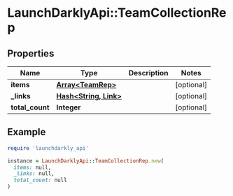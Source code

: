 # LaunchDarklyApi::TeamCollectionRep

## Properties

| Name | Type | Description | Notes |
| ---- | ---- | ----------- | ----- |
| **items** | [**Array&lt;TeamRep&gt;**](TeamRep.md) |  | [optional] |
| **_links** | [**Hash&lt;String, Link&gt;**](Link.md) |  | [optional] |
| **total_count** | **Integer** |  | [optional] |

## Example

```ruby
require 'launchdarkly_api'

instance = LaunchDarklyApi::TeamCollectionRep.new(
  items: null,
  _links: null,
  total_count: null
)
```

